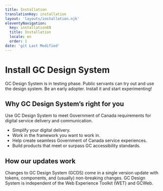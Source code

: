 ```yaml
---
title: Installation
translationKey: installation
layout: 'layouts/installation.njk'
eleventyNavigation:
  key: installationEN
  title: Installation
  locale: en
  order: 1
date: 'git Last Modified'
---
```


# Install GC Design System

GC Design System is in testing phase. Public servants can try out and use the design system. Be an early adopter. Install it and start experimenting!  

## Why GC Design System’s right for you

Use GC Design System to meet Government of Canada requirements for digital service delivery and communication.

- Simplify your digital delivery.
- Work in the framework you want to work in.
- Help create seamless Government of Canada service experiences.
- Build products that <gcds-link href="[https://www.tbs-sct.canada.ca/pol/doc-eng.aspx?id=23601](https://design-system.alpha.canada.ca/en/accessibility/)">meet or surpass GC accessibility standards</gcds-link>.

## How our updates work

Changes to GC Design System (GCDS) come in a single version update with tokens, components, and (usually) non-breaking changes. GC Design System is independent of the Web Experience Toolkit (WET) and GCWeb.
